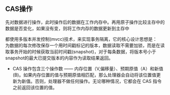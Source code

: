 ## CAS操作 ##
先对数据进行操作，此时操作后的数据在工作内存中。再用原子操作比较主存中的数据是否变化，如果没有变，则将工作内存的数据更新到主存中

都使用多版本并发控制(mvcc)技术，来实现事务隔离，它的核心设计思想是：  
为数据的每次修改保存一个用时间戳标记的版本，数据读取不需要加锁，而是在读取事务开始的时候获取当前时间戳(snapshot)，对于每条数据，将版本号小于snapshot的最大已提交版本的内容作为读取结果返回。

* CAS 操作包含三个操作数 —— 内存位置（V,偏移量）、预期原值（A）和新值(B)。如果内存位置的值与预期原值相匹配，那么处理器会自动将该位置值更新为新值。否则，处理器不做任何操作。无论哪种情况，它都会在 CAS 指令之前返回该位置的值。
